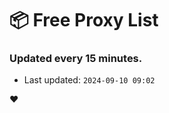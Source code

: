 # :package: Free Proxy List
### Updated every 15 minutes.

- Last updated: `2024-09-10 09:02`

:heart:
